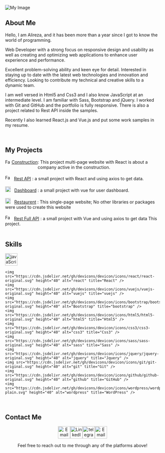![My Image](https://media.licdn.com/dms/image/v2/D4D16AQEcaWAGkEr-dg/profile-displaybackgroundimage-shrink_350_1400/profile-displaybackgroundimage-shrink_350_1400/0/1730978104872?e=1736380800&v=beta&t=MVlA1qPbPn-aJLTP6KXccgjDeufR24M69pICVsFWhrU)

## About Me
Hello, I am Alireza, and it has been more than a year since I got to know the world of programming.

Web Developer with a strong focus on responsive design and usability as well as creating and optimizing web applications to enhance user experience and performance.

Excellent problem-solving ability and keen eye for detail. Interested in staying up to date with the latest web technologies and innovation and efficiency. Looking to contribute my technical and creative skills to a dynamic team.

I am well versed in Html5 and Css3 and I also know JavaScript at an intermediate level. I am familiar with Sass, Bootstrap and jQuery. I worked with Git and GitHub and the portfolio is fully responsive. There is also a project related to Rest API inside the samples.

Recently I also learned React.js and Vue.js and put some work samples in my resume.

<br/>

## My Projects
<div style="display:flex">
    <img src="https://constructionreact2023.netlify.app/Favicon.ico" alt="Favicon" width="17" height="17">
    &nbsp;
    <a href="https://constructionreact2023.netlify.app/">Construction</a>
    : This project multi-page website with React is about a company active in the construction.
</div>
<br/>
<div>
    <img src="https://cryptoreact2023.netlify.app/Favicon.ico" alt="Favicon" width="17" height="17">
    &nbsp;
    <a href="https://cryptoreact2023.netlify.app/">Rest API</a>
    : a small project with React and using axios to get data.
</div>
<br/>
<div>
    <img src="https://dashboardvue2024.netlify.app/Favicon.ico" alt="Favicon" width="18" height="18">
    &nbsp;
    <a href="https://dashboardvue2024.netlify.app/">Dashboard</a>
    : a small project with vue for user dashboard.
</div>
<br/>
<div>
    <img src="https://restaurentjs2023.netlify.app/Images/Favicon.ico" alt="Favicon" width="18" height="18">
    &nbsp;
    <a href="https://restaurentjs2023.netlify.app/">Restaurent</a>
    : This single-page website; No other libraries or packages were used to create this website
</div>
<br/>
<div>
    <img src="https://restapivue2024.netlify.app/Favicon.ico" alt="Favicon" width="17" height="17">
    &nbsp;
    <a href="https://restapivue2024.netlify.app/">Rest Full API</a>
    : a small project with Vue and using axios to get data This project.
</div>

<br/>
  
## Skills
<div>
    <img src="https://cdn.jsdelivr.net/gh/devicons/devicon/icons/javascript/javascript-plain.svg" height="40" alt="javaScript" title="javascript" />
    
    <img src="https://cdn.jsdelivr.net/gh/devicons/devicon/icons/react/react-original.svg" height="40" alt="react" title="React" />
    <img src="https://cdn.jsdelivr.net/gh/devicons/devicon/icons/vuejs/vuejs-original.svg" height="40" alt="vuejs" title="vuejs" />
    <img src="https://cdn.jsdelivr.net/gh/devicons/devicon/icons/bootstrap/bootstrap-original.svg" height="40" alt="Bootstrap" title="bootstrap" />
    <img src="https://cdn.jsdelivr.net/gh/devicons/devicon/icons/html5/html5-original.svg" height="40" alt="html5" title="Html5" />
    <img src="https://cdn.jsdelivr.net/gh/devicons/devicon/icons/css3/css3-original.svg" height="40" alt="css3" title="Css3" />
    <img src="https://cdn.jsdelivr.net/gh/devicons/devicon/icons/sass/sass-original.svg" height="40" alt="sass" title="Sass" />
    <img src="https://cdn.jsdelivr.net/gh/devicons/devicon/icons/jquery/jquery-original.svg" height="40" alt="jquery" title="Jquery" />
    <img src="https://cdn.jsdelivr.net/gh/devicons/devicon/icons/git/git-original.svg" height="40" alt="git" title="Git" />
    <img src="https://cdn.jsdelivr.net/gh/devicons/devicon/icons/github/github-original.svg" height="40" alt="github" title="GitHub" />
    <img src="https://cdn.jsdelivr.net/gh/devicons/devicon/icons/wordpress/wordpress-plain.svg" height="40" alt="wordpress" title="WordPress" />
</div>

<br/>

## Contact Me
<p align="center"><a href="mailto:alireza.samadi.as.as@gmail.com"><img src="https://img.icons8.com/3d-fluency/94/email.png" alt="Email" width="40" height="40"/></a><a href="https://linkedin.com/in/alireza-samadi-as"><img src="https://img.icons8.com/3d-fluency/100/linkedin.png" alt="LinkedIn" width="40" height="40"/></a><a href="https://t.me/Alirezasa_as/"><img src="https://img.icons8.com/3d-fluency/100/telegram.png" alt="telegram" width="40" height="40"/></a><a href="https://alirezasamadi.netlify.app"><img src="https://img.icons8.com/3d-fluency/100/world-wide-web-blue-globe-1.png" alt="Email" width="40" height="40"/></a></p><p align="center"> Feel free to reach out to me through any of the platforms above!</p>
